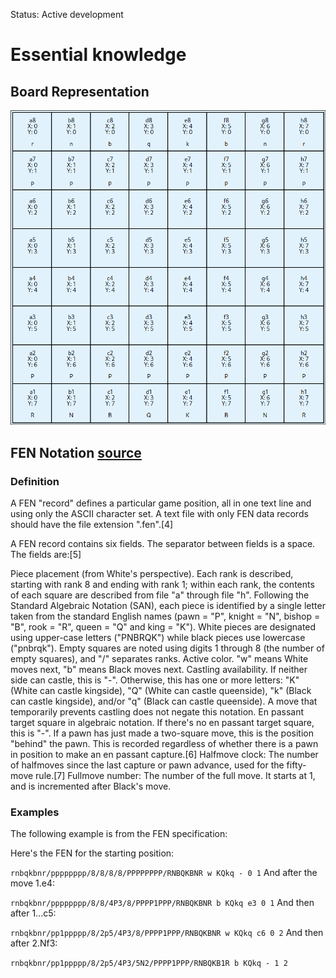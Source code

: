 Status: Active development

# Essential knowledge

## Board Representation
![Project board representation](https://github.com/jeffpalm/chess-ts/raw/main/assets/board-representation.png)

## FEN Notation [source](https://en.wikipedia.org/wiki/Forsyth%E2%80%93Edwards_Notation)
### Definition
A FEN "record" defines a particular game position, all in one text line and using only the ASCII character set. A text file with only FEN data records should have the file extension ".fen".[4]

A FEN record contains six fields. The separator between fields is a space. The fields are:[5]

Piece placement (from White's perspective). Each rank is described, starting with rank 8 and ending with rank 1; within each rank, the contents of each square are described from file "a" through file "h". Following the Standard Algebraic Notation (SAN), each piece is identified by a single letter taken from the standard English names (pawn = "P", knight = "N", bishop = "B", rook = "R", queen = "Q" and king = "K"). White pieces are designated using upper-case letters ("PNBRQK") while black pieces use lowercase ("pnbrqk"). Empty squares are noted using digits 1 through 8 (the number of empty squares), and "/" separates ranks.
Active color. "w" means White moves next, "b" means Black moves next.
Castling availability. If neither side can castle, this is "-". Otherwise, this has one or more letters: "K" (White can castle kingside), "Q" (White can castle queenside), "k" (Black can castle kingside), and/or "q" (Black can castle queenside). A move that temporarily prevents castling does not negate this notation.
En passant target square in algebraic notation. If there's no en passant target square, this is "-". If a pawn has just made a two-square move, this is the position "behind" the pawn. This is recorded regardless of whether there is a pawn in position to make an en passant capture.[6]
Halfmove clock: The number of halfmoves since the last capture or pawn advance, used for the fifty-move rule.[7]
Fullmove number: The number of the full move. It starts at 1, and is incremented after Black's move.
### Examples
The following example is from the FEN specification:

Here's the FEN for the starting position:

```rnbqkbnr/pppppppp/8/8/8/8/PPPPPPPP/RNBQKBNR w KQkq - 0 1```
And after the move 1.e4:

```rnbqkbnr/pppppppp/8/8/4P3/8/PPPP1PPP/RNBQKBNR b KQkq e3 0 1```
And then after 1...c5:

```rnbqkbnr/pp1ppppp/8/2p5/4P3/8/PPPP1PPP/RNBQKBNR w KQkq c6 0 2```
And then after 2.Nf3:

```rnbqkbnr/pp1ppppp/8/2p5/4P3/5N2/PPPP1PPP/RNBQKB1R b KQkq - 1 2```

